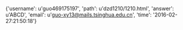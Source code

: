 {'username': u'guo469175197', 'path': u'dzd1210/1210.html', 'answer': u'ABCD', 'email': u'guo-xy13@mails.tsinghua.edu.cn', 'time': '2016-02-27:21:50:18'}